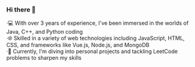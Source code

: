 ### Hi there 👋
·💻 With over 3 years of experience, I've been immersed in the worlds of Java, C++, and Python coding</br>
·🌐 Skilled in a variety of web technologies including JavaScript, HTML, CSS, and frameworks like Vue.js, Node.js, and MongoDB </br>
·🔭 Currently, I'm diving into personal projects and tackling LeetCode problems to sharpen my skills </br>
